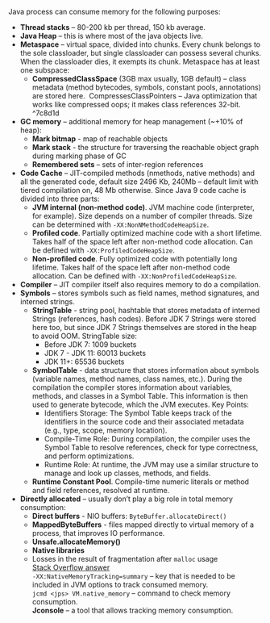 Java process can consume memory for the following purposes:<br>
- **Thread stacks** – 80-200 kb per thread, 150 kb average.
- **Java Heap** – this is where most of the java objects live.
- **Metaspace** – virtual space, divided into chunks. Every chunk belongs to the sole classloader, but single classloader can possess several chunks. When the classloader dies, it exempts its chunk. Metaspace has at least one subspace:
	- **CompressedClassSpace** (3GB max usually, 1GB default) – class metadata (method bytecodes, symbols, constant pools, annotations) are stored here.  CompressesClassPointers – Java optimization that works like compressed oops; it makes class references 32-bit. ^7c8d1d
- **GC memory** – additional memory for heap management (~+10% of heap):
	- **Mark bitmap** - map of reachable objects
	- **Mark stack** - the structure for traversing the reachable object graph during marking phase of GC
	- **Remembered sets** – sets of inter-region references
- **Code Cache** – JIT-compiled methods (nmethods, native methods) and all the generated code, default size 2496 Kb, 240Mb – default limit with tiered compilation on, 48 Mb otherwise. Since Java 9 code cache is divided into three parts:
	- **JVM internal (non-method code)**. JVM machine code (interpreter, for example). Size depends on a number of compiler threads. Size can be determined with `-XX:NonNMethodCodeHeapSize`.
	- **Profiled code**. Partially optimized machine code with a short lifetime. Takes half of the space left after non-method code allocation. Can be defined with `-XX:ProfiledCodeHeapSize`.
	- **Non-profiled code**. Fully optimized code with potentially long lifetime. Takes half of the space left after non-method code allocation. Can be defined with `-XX:NonProfiledCodeHeapSize`.
- **Compiler** – JIT compiler itself also requires memory to do a compilation.
- **Symbols** – stores symbols such as field names, method signatures, and interned strings.
	- **StringTable** - string pool, hashtable that stores metadata of interned Strings (references, hash codes). Before JDK 7 Strings were stored here too, but since JDK 7 Strings themselves are stored in the heap to avoid OOM. StringTable size:
		- Before JDK 7: 1009 buckets
		- JDK 7 - JDK 11: 60013 buckets
		- JDK 11+: 65536 buckets
	- **SymbolTable** - data structure that stores information about symbols (variable names, method names, class names, etc.). During the compilation the compiler stores information about variables, methods, and classes in a Symbol Table. This information is then used to generate bytecode, which the JVM executes. Key Points:
		- Identifiers Storage: The Symbol Table keeps track of the identifiers in the source code and their associated metadata (e.g., type, scope, memory location).
		- Compile-Time Role: During compilation, the compiler uses the Symbol Table to resolve references, check for type correctness, and perform optimizations.
		- Runtime Role: At runtime, the JVM may use a similar structure to manage and look up classes, methods, and fields.
	- **Runtime Constant Pool**. Compile-time numeric literals or method and field references, resolved at runtime.
- **Directly allocated** – usually don’t play a big role in total memory consumption:
	- **Direct buffers** - NIO buffers: `ByteBuffer.allocateDirect()`
	- **MappedByteBuffers** - files mapped directly to virtual memory of a process, that improves IO performance.
	- **Unsafe.allocateMemory()**
	- **Native libraries**
	- Losses in the result of fragmentation after `malloc` usage
<br>[Stack Overflow answer](https://stackoverflow.com/questions/53451103/java-using-much-more-memory-than-heap-size-or-size-correctly-docker-memory-limi)
<br>`-XX:NativeMemoryTracking=summary` – key that is needed to be included in JVM options to track consumed memory.<br>
`jcmd <jps> VM.native_memory` – command to check memory consumption.<br>
**Jconsole** – a tool that allows tracking memory consumption.<br>
